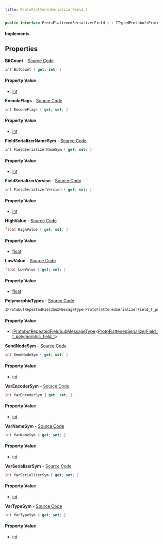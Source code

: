 ```yaml
---
title: ProtoFlattenedSerializerField_t
---
```


```csharp
public interface ProtoFlattenedSerializerField_t : ITypedProtobuf<ProtoFlattenedSerializerField_t>, INativeHandle
```

#### Implements

## Properties

**BitCount** - [Source Code](https://github.com/swiftly-solution/swiftlys2/blob/master/managed/src/SwiftlyS2.Generated/Protobufs/Interfaces/ProtoFlattenedSerializerField_t.cs#L19)

```csharp
int BitCount { get; set; }
```

#### Property Value

- [int](https://learn.microsoft.com/dotnet/api/system.int32)

**EncodeFlags** - [Source Code](https://github.com/swiftly-solution/swiftlys2/blob/master/managed/src/SwiftlyS2.Generated/Protobufs/Interfaces/ProtoFlattenedSerializerField_t.cs#L28)

```csharp
int EncodeFlags { get; set; }
```

#### Property Value

- [int](https://learn.microsoft.com/dotnet/api/system.int32)

**FieldSerializerNameSym** - [Source Code](https://github.com/swiftly-solution/swiftlys2/blob/master/managed/src/SwiftlyS2.Generated/Protobufs/Interfaces/ProtoFlattenedSerializerField_t.cs#L31)

```csharp
int FieldSerializerNameSym { get; set; }
```

#### Property Value

- [int](https://learn.microsoft.com/dotnet/api/system.int32)

**FieldSerializerVersion** - [Source Code](https://github.com/swiftly-solution/swiftlys2/blob/master/managed/src/SwiftlyS2.Generated/Protobufs/Interfaces/ProtoFlattenedSerializerField_t.cs#L34)

```csharp
int FieldSerializerVersion { get; set; }
```

#### Property Value

- [int](https://learn.microsoft.com/dotnet/api/system.int32)

**HighValue** - [Source Code](https://github.com/swiftly-solution/swiftlys2/blob/master/managed/src/SwiftlyS2.Generated/Protobufs/Interfaces/ProtoFlattenedSerializerField_t.cs#L25)

```csharp
float HighValue { get; set; }
```

#### Property Value

- [float](https://learn.microsoft.com/dotnet/api/system.single)

**LowValue** - [Source Code](https://github.com/swiftly-solution/swiftlys2/blob/master/managed/src/SwiftlyS2.Generated/Protobufs/Interfaces/ProtoFlattenedSerializerField_t.cs#L22)

```csharp
float LowValue { get; set; }
```

#### Property Value

- [float](https://learn.microsoft.com/dotnet/api/system.single)

**PolymorphicTypes** - [Source Code](https://github.com/swiftly-solution/swiftlys2/blob/master/managed/src/SwiftlyS2.Generated/Protobufs/Interfaces/ProtoFlattenedSerializerField_t.cs#L43)

```csharp
IProtobufRepeatedFieldSubMessageType<ProtoFlattenedSerializerField_t_polymorphic_field_t> PolymorphicTypes { get; }
```

#### Property Value

- [IProtobufRepeatedFieldSubMessageType](/docs/api/shared/netmessages/iprotobufrepeatedfieldsubmessagetype-1)<[ProtoFlattenedSerializerField_t_polymorphic_field_t](/docs/api/shared/protobufdefinitions/protoflattenedserializerfield_t_polymorphic_field_t)>

**SendNodeSym** - [Source Code](https://github.com/swiftly-solution/swiftlys2/blob/master/managed/src/SwiftlyS2.Generated/Protobufs/Interfaces/ProtoFlattenedSerializerField_t.cs#L37)

```csharp
int SendNodeSym { get; set; }
```

#### Property Value

- [int](https://learn.microsoft.com/dotnet/api/system.int32)

**VarEncoderSym** - [Source Code](https://github.com/swiftly-solution/swiftlys2/blob/master/managed/src/SwiftlyS2.Generated/Protobufs/Interfaces/ProtoFlattenedSerializerField_t.cs#L40)

```csharp
int VarEncoderSym { get; set; }
```

#### Property Value

- [int](https://learn.microsoft.com/dotnet/api/system.int32)

**VarNameSym** - [Source Code](https://github.com/swiftly-solution/swiftlys2/blob/master/managed/src/SwiftlyS2.Generated/Protobufs/Interfaces/ProtoFlattenedSerializerField_t.cs#L16)

```csharp
int VarNameSym { get; set; }
```

#### Property Value

- [int](https://learn.microsoft.com/dotnet/api/system.int32)

**VarSerializerSym** - [Source Code](https://github.com/swiftly-solution/swiftlys2/blob/master/managed/src/SwiftlyS2.Generated/Protobufs/Interfaces/ProtoFlattenedSerializerField_t.cs#L46)

```csharp
int VarSerializerSym { get; set; }
```

#### Property Value

- [int](https://learn.microsoft.com/dotnet/api/system.int32)

**VarTypeSym** - [Source Code](https://github.com/swiftly-solution/swiftlys2/blob/master/managed/src/SwiftlyS2.Generated/Protobufs/Interfaces/ProtoFlattenedSerializerField_t.cs#L13)

```csharp
int VarTypeSym { get; set; }
```

#### Property Value

- [int](https://learn.microsoft.com/dotnet/api/system.int32)

